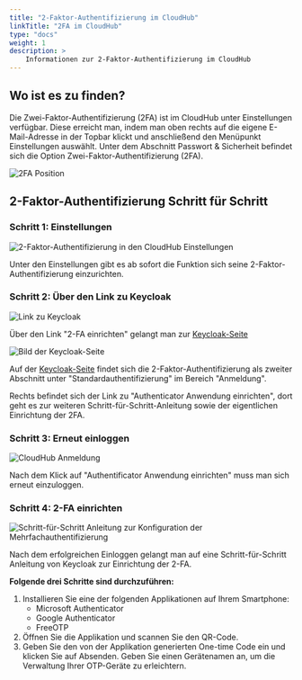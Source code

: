 ```yaml
---
title: "2-Faktor-Authentifizierung im CloudHub"
linkTitle: "2FA im CloudHub"
type: "docs"
weight: 1
description: >
    Informationen zur 2-Faktor-Authentifizierung im CloudHub
---
```


## Wo ist es zu finden?
Die Zwei-Faktor-Authentifizierung (2FA) ist im CloudHub unter Einstellungen verfügbar. Diese erreicht man, indem man oben rechts auf die eigene E-Mail-Adresse in der Topbar klickt und anschließend den Menüpunkt Einstellungen auswählt. Unter dem Abschnitt Passwort & Sicherheit befindet sich die Option Zwei-Faktor-Authentifizierung (2FA).

![2FA Position](../img/2fa-location.png)

## 2-Faktor-Authentifizierung Schritt für Schritt

### Schritt 1: Einstellungen

![2-Faktor-Authentifizierung in den CloudHub Einstellungen](../img/2fa-settings-1.png)

Unter den Einstellungen gibt es ab sofort die Funktion sich seine 2-Faktor-Authentifizierung einzurichten.

### Schritt 2: Über den Link zu Keycloak

![Link zu Keycloak](../img/2fa-settings-2.png)

Über den Link "2-FA einrichten" gelangt man zur [Keycloak-Seite](https://idm.psmanaged.com/realms/plusIDM/account/#/security/signingin)

![Bild der Keycloak-Seite](../img/2fa-keycloak-page.png)

Auf der [Keycloak-Seite](https://idm.psmanaged.com/realms/plusIDM/account/#/security/signingin) findet sich die 2-Faktor-Authentifizierung als zweiter Abschnitt unter "Standardauthentifizierung" im Bereich "Anmeldung".

Rechts befindet sich der Link zu "Authenticator Anwendung einrichten", dort geht es zur weiteren Schritt-für-Schritt-Anleitung sowie der eigentlichen Einrichtung der 2FA.

### Schritt 3: Erneut einloggen

![CloudHub Anmeldung](../img/2fa-cloudhub-login-1.png)

Nach dem Klick auf "Authentificator Anwendung einrichten" muss man sich erneut einzuloggen.

### Schritt 4: 2-FA einrichten

![Schritt-für-Schritt Anleitung zur Konfiguration der Mehrfachauthentifizierung](../img/2fa-instruction-1.png)

Nach dem erfolgreichen Einloggen gelangt man auf eine Schritt-für-Schritt Anleitung von Keycloak zur Einrichtung der 2-FA.

**Folgende drei Schritte sind durchzuführen:**

1. Installieren Sie eine der folgenden Applikationen auf Ihrem Smartphone:
    - Microsoft Authenticator
    - Google Authenticator
    - FreeOTP
2. Öffnen Sie die Applikation und scannen Sie den QR-Code.
3. Geben Sie den von der Applikation generierten One-time Code ein und klicken Sie auf Absenden. Geben Sie einen Gerätenamen an, um die Verwaltung Ihrer OTP-Geräte zu erleichtern.
